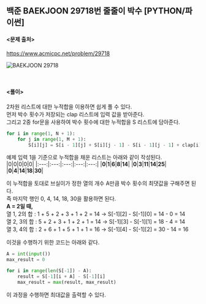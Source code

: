 ## 백준 BAEKJOON 29718번 줄줄이 박수 [PYTHON/파이썬]

#### <문제 출처><br>
https://www.acmicpc.net/problem/29718

![BAEKJOON 29718](https://img1.daumcdn.net/thumb/R1280x0/?scode=mtistory2&fname=https%3A%2F%2Fblog.kakaocdn.net%2Fdn%2FbrXmVW%2FbtsLD0GE94o%2F00OXTRMHU1iiTGFr52qiZ1%2Fimg.png)

<br>

#### <풀이><br>

2차원 리스트에 대한 누적합을 이용하면 쉽게 풀 수 있다.  
먼저 박수 횟수가 저장되는 clap 리스트에 입력 값을 받아준다.  
그리고 2중 for문을 사용하여 박수 횟수에 대한 누적합을 S 리스트에 담아준다.  
```python
for i in range(1, N + 1):
    for j in range(1, M + 1):
        S[i][j] = S[i - 1][j] + S[i][j - 1] - S[i - 1][j - 1] + clap[i][j]
```
예제 입력 1을 기준으로 누적합을 채운 리스트는 아래와 같이 작성된다.  
|0|0|0|0|0|
|:---:|:---:|:---:|:---:|:---:|
|**0**|**1**|**6**|**8**|**14**|
|**0**|**3**|**11**|**14**|**25**|
|**0**|**4**|**14**|**18**|**30**|

이 누적합을 토대로 브실이가 정한 열의 개수 A만큼 박수 횟수의 최댓값을 구해주면 된다.  
즉 마지막 행인 0, 4, 14, 18, 30을 활용하면 된다.  
**A = 2일 때,**  
 열 1, 2의 합 : 1 + 5 + 2 + 3 + 1 + 2 = 14 → S[-1][2] - S[-1][0] = 14 - 0 = 14  
열 2, 3의 합 : 5 + 2 + 3 + 1 + 2 + 1 = 14 → S[-1][3] - S[-1][1] = 18 - 4 = 14  
열 3, 4의 합 : 2 + 6 + 1 + 5 + 1 + 1 = 16 → S[-1][4] - S[-1][2] = 30 - 14 = 16  
  
이것을 수행하기 위한 코드는 아래와 같다.  
```python
A = int(input())
max_result = 0

for i in range(len(S[-1]) - A):
    result = S[-1][i + A] - S[-1][i]
    max_result = max(result, max_result)
```
이 과정을 수행하면 최대값을 출력할 수 있다.